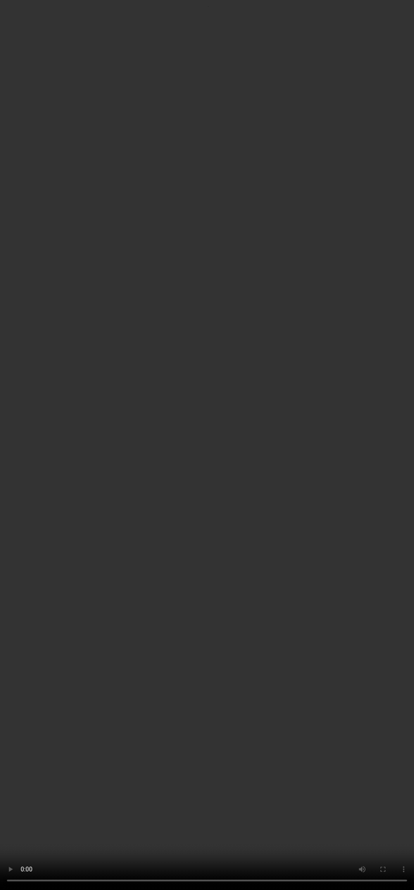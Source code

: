 # Getting Better Responses from LLMs with Prompting Techniques

<video src="${PRIVATE_PROMPTING_101_VIDEO_3}" frameborder="0" allowfullscreen style="position: absolute; top: 0; left: 0; width: 100%; height: 100%; border: none; object-fit: cover;" controls="" controlslist="nodownload nofullscreen" style="width: 100%" />

Think of prompting as giving instructions. If one way doesn’t work, you try another—just like explaining directions to a friend using landmarks or a map. Language models work similarly. Different tasks need different prompting techniques to get the best results.

Sometimes, showing examples helps (**Few Shot method**). For more complex reasoning, breaking down tasks step-by-step (**Chain of Thought method**) or exploring multiple possibilities works better (**Tree of Thought method**).

In the next few sections we’ll look at the three methods mentioned here. Learning these techniques is like adding tools to your problem-solving toolbox.

<img height="500" width="500" src="${PRIVATE_PROMPTING_101_8}" />

## Few-Shot Prompting

Imagine learning a new card game. If someone explains the rules with just a few example rounds, you quickly pick up the gameplay and can play on your own.

This is how **Few-Shot Prompting** works for language models. You show the model a few examples, and it learns the pattern to respond correctly.

**Why Few-Shot Prompting Works:**

* **Clear Guidance:** Learning from examples reduces ambiguity and sets clear expectations.
* **Better Answers:** With a few examples, the model understands the task and produces more accurate responses.

#### <span style="color:#364BC9">✅ Steps to Few-Shot Prompting</span>

1. Provide sample Q\&A with correct answers to set a pattern.
2. After seeing a few examples, the model applies the pattern to new prompts—even if the exact answer wasn’t shown earlier.

### Example:

:::danger
❌  Classify the following product review:  "The battery life is great, but the camera quality could be better."  as Positive/Neutral/Negative.
:::

<img height="600" width="600" src="${PRIVATE_PROMPTING_101_9}" />

***

## Chain-of-Thought Prompting

Ever solved a puzzle by breaking it into smaller pieces? That’s exactly how **Chain-of-Thought (CoT) prompting** works. Instead of jumping straight to the answer, a CoT prompt explicitly asks the model to think through a problem step-by-step before arriving at a final conclusion. This makes it perfect for tasks involving reasoning, logic, or multi-step calculations.

**Why Use Chain-of-Thought Prompting?**

* **Structured Thinking:** Helps the model logically process information.
* **Better Accuracy:** Reduces errors in complex tasks by considering each detail.
* **Clear Explanations:** Produces more transparent and understandable responses.

#### <span style="color:#364BC9">✅ Steps to Chain-of-Thought Prompting:</span>

1. **Define the problem** – Clearly state the problem for the model.
2. **Instruct the model to think step-by-step** – Use phrases like *"Let’s think step by step"* or *"Break this down"* to guide the model through the reasoning process.
3. **Present the solution** – Once the steps are logically followed, ask the model to provide the final answer

### Example:

:::danger
❌  What is the theme of "Moby Dick"?
:::

<img height="600" width="600" src="${PRIVATE_PROMPTING_101_10}" />

***

## **Tree-of-Thought Prompting**

Imagine brainstorming every possible solution before making a decision. That’s what **\*\*Tree-of-Thought (ToT) prompting\*\*** helps models do. &#x20;

Instead of sticking to one answer, the model generates multiple thought paths, explores different solutions, and backtracks when needed to find the best response.  With ToT prompting, models become strategic thinkers, exploring creative and logical solutions like a master problem-solver!  &#x20;

**Why Use Tree-of-Thought Prompting?**

* **Diverse Solutions** – Models are trained to explore many possibilities, not just one.&#x20;
* **Reduced Errors** – Backtracking allows fixing mistakes along the way. &#x20;
* **Complex Problem Solving** – Ideal for deep reasoning and multi-step decision-making tasks.

#### <span style="color:#364BC9">✅  Steps to Tree-of-Thought Prompting:</span>

1. **Thought Decomposition** – Break the task into smaller parts. &#x20;
2. **Thought Generation** – Encourage multiple ideas at each step. &#x20;
3. **State Evaluation**– Ask the model to evaluate and refine its choices. &#x20;

### Example:

:::danger
❌  What are some ways to increase website traffic?
:::

<img height="600" width="600" src="${PRIVATE_PROMPTING_101_11}" />